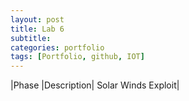 ```yaml
---
layout: post
title: Lab 6
subtitle:
categories: portfolio
tags: [Portfolio, github, IOT]
---
```


|Phase	|Description|	Solar Winds Exploit|
